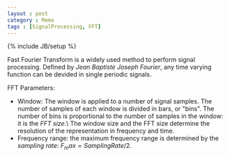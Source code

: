 ```yaml
---
layout : post
category : Memo
tags : [SignalProcessing, FFT]
---
```


{% include JB/setup %}

Fast Fourier Transform is a widely used method to perform signal processing. Defined by *Jean Baptiste Joseph Fourier*, any time varying function can be devided in single periodic signals.

FFT Parameters:
- Window: The window is applied to a number of signal samples. The number of samples of each window is divided in bars, or "bins". The number of bins is proportional to the number of samples in the window: it is the *FFT size*.\\
The window size and the FFT size determine the resolution of the representation in frequency and time.
- Frequency range: the maximum frequency range is determined by the *sampling rate*: $F_max = SamplingRate / 2$.